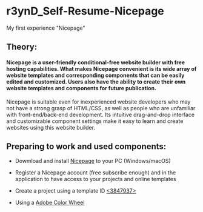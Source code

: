 # r3ynD_Self-Resume-Nicepage
My first experience "Nicepage"

<h2>Theory:</h2>
<h4> Nicepage is a user-friendly conditional-free website builder with free hosting capabilities. What makes Nicepage convenient is its wide array of website templates and corresponding components that can be easily edited and customized. Users also have the ability to create their own website templates and components for future publication.</h4>
Nicepage is suitable even for inexperienced website developers who may not have a strong grasp of HTML/CSS, as well as people who are unfamiliar with front-end/back-end development. Its intuitive drag-and-drop interface and customizable component settings make it easy to learn and create websites using this website builder.</h3>
<h2>Preparing to work and used components:</h2>

- Dowmload and install <a href="https://nicepage.com/">Nicepage</a> to your PC (Windows/macOS)

- Register a Nicepage account (free subscribe enough) and <Sing in> in the application to have access to your projects and online templates

- Create a project using a template ID <a href="https://nicepage.com/ru/t/3847937/nemnogo-obo-mne-shablon"><3847937></a>
  
- Using a <a href="https://color.adobe.com/ru/create/color-wheel">Adobe Color Wheel </a>
